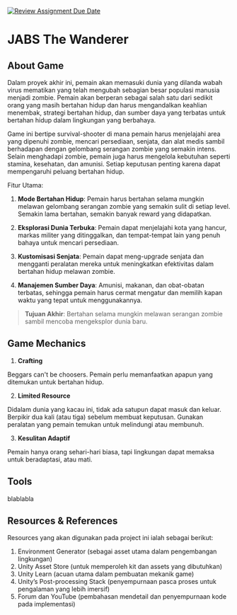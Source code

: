 [![Review Assignment Due Date](https://classroom.github.com/assets/deadline-readme-button-22041afd0340ce965d47ae6ef1cefeee28c7c493a6346c4f15d667ab976d596c.svg)](https://classroom.github.com/a/ZUtYscbQ)

# JABS The Wanderer

## About Game

Dalam proyek akhir ini, pemain akan memasuki dunia yang dilanda wabah virus mematikan yang telah mengubah sebagian besar populasi manusia menjadi zombie. Pemain akan berperan sebagai salah satu dari sedikit orang yang masih bertahan hidup dan harus mengandalkan keahlian menembak, strategi bertahan hidup, dan sumber daya yang terbatas untuk bertahan hidup dalam lingkungan yang berbahaya.

Game ini bertipe survival-shooter di mana pemain harus menjelajahi area yang dipenuhi zombie, mencari persediaan, senjata, dan alat medis sambil berhadapan dengan gelombang serangan zombie yang semakin intens. Selain menghadapi zombie, pemain juga harus mengelola kebutuhan seperti stamina, kesehatan, dan amunisi. Setiap keputusan penting karena dapat mempengaruhi peluang bertahan hidup.

Fitur Utama:

1. **Mode Bertahan Hidup**: Pemain harus bertahan selama mungkin melawan gelombang serangan zombie yang semakin sulit di setiap level. Semakin lama bertahan, semakin banyak reward yang didapatkan.

2. **Eksplorasi Dunia Terbuka**: Pemain dapat menjelajahi kota yang hancur, markas militer yang ditinggalkan, dan tempat-tempat lain yang penuh bahaya untuk mencari persediaan.

3. **Kustomisasi Senjata**: Pemain dapat meng-upgrade senjata dan mengganti peralatan mereka untuk meningkatkan efektivitas dalam bertahan hidup melawan zombie.

4. **Manajemen Sumber Daya**: Amunisi, makanan, dan obat-obatan terbatas, sehingga pemain harus cermat mengatur dan memilih kapan waktu yang tepat untuk menggunakannya.

> **Tujuan Akhir**: Bertahan selama mungkin melawan serangan zombie sambil mencoba mengeksplor dunia baru.

## Game Mechanics

1. **Crafting**

Beggars can't be choosers. Pemain perlu memanfaatkan apapun yang ditemukan untuk bertahan hidup. 

2. **Limited Resource**
   
Didalam dunia yang kacau ini, tidak ada satupun dapat masuk dan keluar. Berpikir dua kali (atau tiga) sebelum membuat keputusan. Gunakan peralatan yang pemain temukan untuk melindungi atau membunuh.

3. **Kesulitan Adaptif**
   
Pemain hanya orang sehari-hari biasa, tapi lingkungan dapat memaksa untuk beradaptasi, atau mati.

## Tools

blablabla

## Resources & References

Resources yang akan digunakan pada project ini ialah sebagai berikut:

1. Environment Generator (sebagai asset utama dalam pengembangan lingkungan)
2. Unity Asset Store (untuk memperoleh kit dan assets yang dibutuhkan)
3. Unity Learn (acuan utama dalam pembuatan mekanik game)
4. Unity’s Post-processing Stack (penyempurnaan pasca proses untuk pengalaman yang lebih imersif)
5. Forum dan YouTube (pembahasan mendetail dan penyempurnaan kode pada implementasi)
